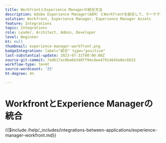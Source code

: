 ```yaml
---
title: WorkfrontとExperience Managerの統合方法
description: Adobe Experience Manager(AEM) とWorkfrontを統合して、マーケティング操作を合理化します。
solution: Workfront, Experience Manager, Experience Manager Assets
feature: Integrations
topic: Integrations
role: Leader, Architect, Admin, Developer
level: Beginner
kt: null
thumbnail: experience-manager-workfront.png
badgeIntegration: label="統合" type="positive"
last-substantial-update: 2023-07-31T00:00:00Z
source-git-commit: 7ed617ac0ba6b340ff94cdee47914645e0ec6615
workflow-type: tm+mt
source-wordcount: '25'
ht-degree: 4%

---
```



# WorkfrontとExperience Managerの統合

{{$include /help/_includes/integrations-between-applications/experience-manager-workfront.md}}
